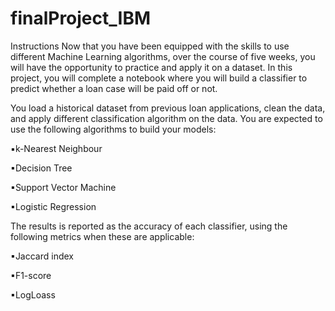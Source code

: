 # finalProject_IBM

Instructions
Now that you have been equipped with the skills to use different Machine Learning algorithms, over the course of five weeks, you will have the opportunity to practice and apply it on a dataset. In this project, you will complete a notebook where you will build a classifier to predict whether a loan case will be paid off or not.

You load a historical dataset from previous loan applications, clean the data, and apply different classification algorithm on the data. You are expected to use the following algorithms to build your models:

▪k-Nearest Neighbour

▪Decision Tree

▪Support Vector Machine

▪Logistic Regression

The results is reported as the accuracy of each classifier, using the following metrics when these are applicable:

▪Jaccard index

▪F1-score

▪LogLoass
